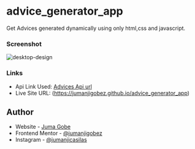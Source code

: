 # advice_generator_app
Get Advices generated dynamically using only html,css and javascript.

### Screenshot
![desktop-design](https://user-images.githubusercontent.com/73429193/185882338-4cb4800c-e646-41c2-8385-54ba0ca171a6.jpg)

### Links
- Api Link Used: [Advices Api url](https://api.adviceslip.com/advice)
- Live Site URL: (https://jumanjigobez.github.io/advice_generator_app)

## Author

- Website - [Juma Gobe](https://www.jumanjigobez.github.io/personal_portfolio)
- Frontend Mentor - [@jumanjigobez](https://www.frontendmentor.io/profile/jumanjigobez)
- Instagram - [@jumanjicasilas](https://www.instagram.com/jumanjicasilas)
